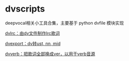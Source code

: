 # dvscripts

deepvocal相关小工具合集，主要基于 python dvfile 模块实现

[dvlrc：由dv文件制作lrc歌词](https://gitee.com/oxygendioxide/dvscripts/tree/master/dvlrc)

[dvexport：dv转ust, nn, mid](https://gitee.com/oxygendioxide/dvscripts/tree/master/dvexport)

[dvverb：把歌词全部换成ver，以用于verb音源](https://gitee.com/oxygendioxide/dvscripts/tree/master/dvverb)